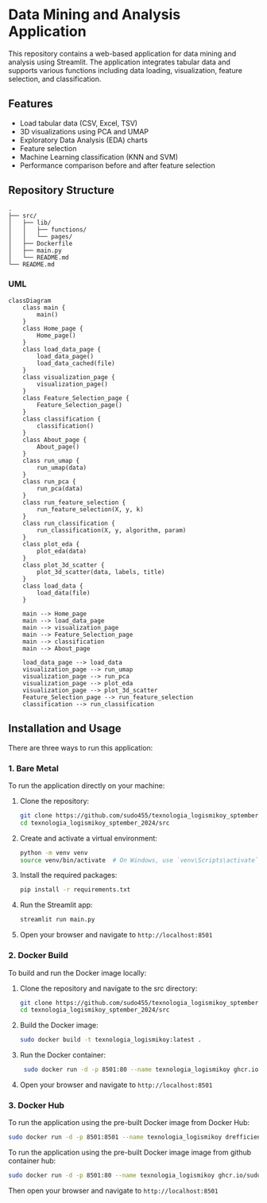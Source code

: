 # Data Mining and Analysis Application

This repository contains a web-based application for data mining and analysis using Streamlit. The application integrates tabular data and supports various functions including data loading, visualization, feature selection, and classification.

## Features

- Load tabular data (CSV, Excel, TSV)
- 3D visualizations using PCA and UMAP
- Exploratory Data Analysis (EDA) charts
- Feature selection
- Machine Learning classification (KNN and SVM)
- Performance comparison before and after feature selection

## Repository Structure

```
.
├── src/
│   ├── lib/
│   │   ├── functions/
│   │   └── pages/
│   ├── Dockerfile
│   ├── main.py
│   └── README.md
└── README.md
```

### UML

```mermaid
classDiagram
    class main {
        main()
    }
    class Home_page {
        Home_page()
    }
    class load_data_page {
        load_data_page()
        load_data_cached(file)
    }
    class visualization_page {
        visualization_page()
    }
    class Feature_Selection_page {
        Feature_Selection_page()
    }
    class classification {
        classification()
    }
    class About_page {
        About_page()
    }
    class run_umap {
        run_umap(data)
    }
    class run_pca {
        run_pca(data)
    }
    class run_feature_selection {
        run_feature_selection(X, y, k)
    }
    class run_classification {
        run_classification(X, y, algorithm, param)
    }
    class plot_eda {
        plot_eda(data)
    }
    class plot_3d_scatter {
        plot_3d_scatter(data, labels, title)
    }
    class load_data {
        load_data(file)
    }

    main --> Home_page
    main --> load_data_page
    main --> visualization_page
    main --> Feature_Selection_page
    main --> classification
    main --> About_page
    
    load_data_page --> load_data
    visualization_page --> run_umap
    visualization_page --> run_pca
    visualization_page --> plot_eda
    visualization_page --> plot_3d_scatter
    Feature_Selection_page --> run_feature_selection
    classification --> run_classification
```

## Installation and Usage

There are three ways to run this application:

### 1. Bare Metal

To run the application directly on your machine:

1. Clone the repository:

   ```bash
   git clone https://github.com/sudo455/texnologia_logismikoy_sptember_2024.git
   cd texnologia_logismikoy_sptember_2024/src
   ```

2. Create and activate a virtual environment:

   ```bash
   python -m venv venv
   source venv/bin/activate  # On Windows, use `venv\Scripts\activate`
   ```

3. Install the required packages:

   ```bash
   pip install -r requirements.txt
   ```

4. Run the Streamlit app:

   ```bash
   streamlit run main.py
   ```

5. Open your browser and navigate to `http://localhost:8501`

### 2. Docker Build

To build and run the Docker image locally:

1. Clone the repository and navigate to the src directory:

   ```bash
   git clone https://github.com/sudo455/texnologia_logismikoy_sptember_2024.git
   cd texnologia_logismikoy_sptember_2024/src
   ```

2. Build the Docker image:

   ```bash
   sudo docker build -t texnologia_logismikoy:latest .
   ```

3. Run the Docker container:

   ```bash
    sudo docker run -d -p 8501:80 --name texnologia_logismikoy ghcr.io/sudo455/tenologia_logismikoy:latest
   ```

4. Open your browser and navigate to `http://localhost:8501`

### 3. Docker Hub

To run the application using the pre-built Docker image from Docker Hub:

```bash
sudo docker run -d -p 8501:8501 --name texnologia_logismikoy drefficient/texnologia_logismikoy:latest
```

To run the application using the pre-built Docker image image from github container hub:

```bash
sudo docker run -d -p 8501:80 --name texnologia_logismikoy ghcr.io/sudo455/texnologia_logismikoy:latest
```

Then open your browser and navigate to `http://localhost:8501`
